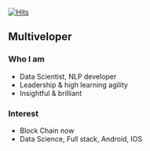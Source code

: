 <!-- <div align=center> -->
[![Hits](https://hits.seeyoufarm.com/api/count/incr/badge.svg?url=https%3A%2F%2Fgithub.com%2Fmel-f-dev&count_bg=%2379C83D&title_bg=%23555555&icon=&icon_color=%23E7E7E7&title=hits&edge_flat=false)](https://hits.seeyoufarm.com)
<!-- </div> -->

## Multiveloper

### Who I am
- Data Scientist, NLP developer
- Leadership & high learning agility
- Insightful & brilliant

### Interest
- Block Chain now
- Data Science, Full stack, Android, IOS


